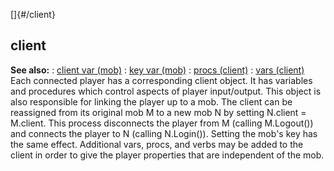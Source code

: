 []{#/client}
  ## client
  **See also:**
  :   [client var (mob)](ref/mob/var/client)
  :   [key var (mob)](ref/mob/var/key)
  :   [procs (client)](ref/client/proc)
  :   [vars (client)](ref/client/var)
  Each connected player has a corresponding client object. It has
  variables and procedures which control aspects of player input/output.
  This object is also responsible for linking the player up to a mob.
  The client can be reassigned from its original mob M to a new mob N by
  setting N.client = M.client. This process disconnects the player from M
  (calling M.Logout()) and connects the player to N (calling N.Login()).
  Setting the mob\'s key has the same effect.
  Additional vars, procs, and verbs may be added to the client in order to
  give the player properties that are independent of the mob.